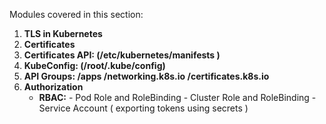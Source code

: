 Modules covered in this section:

1. **TLS in Kubernetes**
2. **Certificates**
3. **Certificates API:    (/etc/kubernetes/manifests )**
4. **KubeConfig: (/root/.kube/config)**
5. **API Groups: /apps  /networking.k8s.io  /certificates.k8s.io**
6. **Authorization**
    - **RBAC:**  - Pod Role and RoleBinding
                 - Cluster Role and RoleBinding
                 - Service Account (  exporting tokens using secrets )